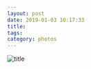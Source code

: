 ```yaml
---
layout: post
date: 2019-01-03 10:17:33
title: 
tags:
category: photos
---
```


![title](/assets/photoblog/backyard-painting.jpg)